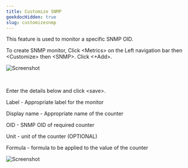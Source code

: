 ```yaml
---
title: Customize SNMP
geekdocHidden: true
slug: customizesnmp
---
```


This feature is used to monitor a specific SNMP OID.

To create SNMP monitor, Click \<Metrics> on the Left navigation bar then \<Customize> then \<SNMP>. Click <+Add>.

![Screenshot](/cloud_vista/overview/images/snmp1.png)

&nbsp;

Enter the details below and click \<save>.

Label - Appropriate label for the monitor 

Display name - Appropriate name of the counter 

OID - SNMP OID of required counter 

Unit - unit of the counter (OPTIONAL) 

Formula - formula to be applied to the value of the counter 

![Screenshot](/cloud_vista/overview/images/snmp2.png)
